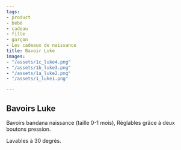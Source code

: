 ```yaml
---
tags:
- product
- bébé
- cadeau
- fille
- garçon
- Les cadeaux de naissance
title: Bavoir Luke
images:
- "/assets/1c_luke4.png"
- "/assets/1b_luke3.png"
- "/assets/1a_luke2.png"
- "/assets/1_luke1.png"

---
```

## Bavoirs Luke

Bavoirs bandana naissance (taille 0-1 mois), Réglables grâce à deux boutons pression. 

Lavables à 30 degrés.